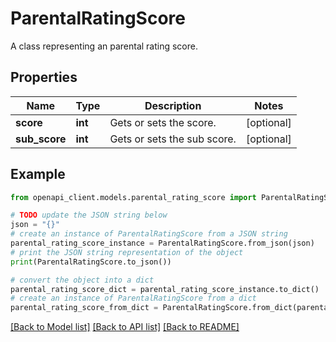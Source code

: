 # ParentalRatingScore

A class representing an parental rating score.

## Properties

Name | Type | Description | Notes
------------ | ------------- | ------------- | -------------
**score** | **int** | Gets or sets the score. | [optional] 
**sub_score** | **int** | Gets or sets the sub score. | [optional] 

## Example

```python
from openapi_client.models.parental_rating_score import ParentalRatingScore

# TODO update the JSON string below
json = "{}"
# create an instance of ParentalRatingScore from a JSON string
parental_rating_score_instance = ParentalRatingScore.from_json(json)
# print the JSON string representation of the object
print(ParentalRatingScore.to_json())

# convert the object into a dict
parental_rating_score_dict = parental_rating_score_instance.to_dict()
# create an instance of ParentalRatingScore from a dict
parental_rating_score_from_dict = ParentalRatingScore.from_dict(parental_rating_score_dict)
```
[[Back to Model list]](../README.md#documentation-for-models) [[Back to API list]](../README.md#documentation-for-api-endpoints) [[Back to README]](../README.md)


